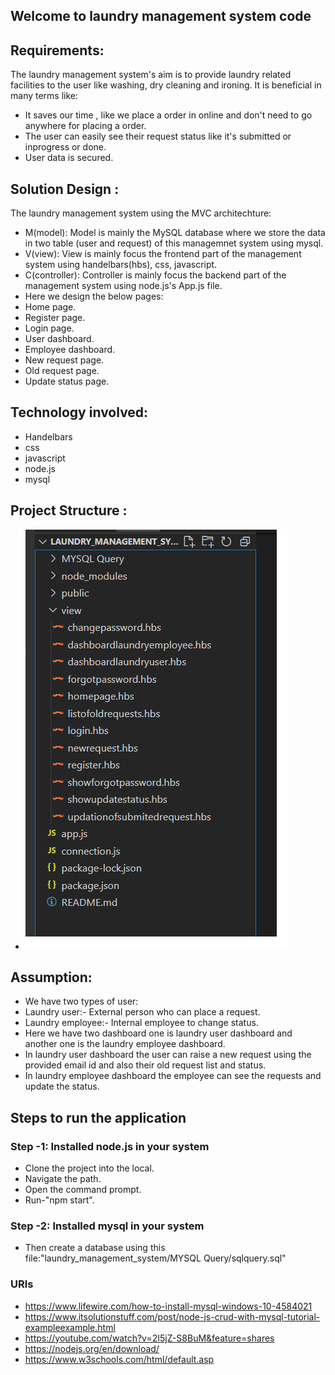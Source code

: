 ## Welcome to laundry management system code
## Requirements:
The laundry management system's aim is to provide laundry related facilities to the user like washing, dry cleaning and ironing. It is beneficial in many terms like:
- It saves our time , like we place a order in online and don't need to go anywhere for placing a order.
- The user can easily see their request status like it's submitted or inprogress or done.
- User data is secured.

## Solution Design :
The laundry management system using the MVC architechture:
- M(model): Model is mainly the MySQL database where we store the data in two table (user and request) of this managemnet system using mysql.
- V(view): View is mainly focus the frontend part of the management system using handelbars(hbs), css, javascript.
- C(controller): Controller is mainly focus the backend part of the management system using node.js's App.js file.
- Here we design the below pages:
- Home page.
- Register page. 
- Login page.
- User dashboard. 
- Employee dashboard. 
- New request page.
- Old request page. 
- Update status page.

## Technology involved:
- Handelbars
- css
- javascript
- node.js
- mysql

## Project Structure :
- ![Optional Text](/images/projectstructure.png)

## Assumption:
- We have two types of user:
- Laundry user:- External person who can place a request.
- Laundry employee:- Internal employee to change status. 
- Here we have two dashboard one is laundry user dashboard and another one is the laundry employee dashboard.
- In laundry user dashboard the user can raise a new request using the provided email id and also their old request list and status.
- In laundry employee dashboard the employee can see the requests and update the status.  

## Steps to run the application
  ### Step -1: Installed node.js in your system

- Clone the project into the local.
- Navigate the path.
- Open the command prompt.
- Run-"npm start".
 ### Step -2: Installed mysql in your system

 - Then create a database using this file:"laundry_management_system/MYSQL Query/sqlquery.sql"

 ### URls
- https://www.lifewire.com/how-to-install-mysql-windows-10-4584021
- https://www.itsolutionstuff.com/post/node-js-crud-with-mysql-tutorial-exampleexample.html
- https://youtube.com/watch?v=2I5jZ-S8BuM&feature=shares
- https://nodejs.org/en/download/
- https://www.w3schools.com/html/default.asp

